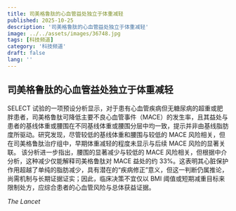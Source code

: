 ```yaml
---
title: 司美格鲁肽的心血管益处独立于体重减轻
published: 2025-10-25
description: '司美格鲁肽的心血管益处独立于体重减轻'
image: ../../assets/images/36748.jpg
tags: [科技频道]
category: '科技频道'
draft: false
lang: ''
---
```


## 司美格鲁肽的心血管益处独立于体重减轻

SELECT 试验的一项预设分析显示，对于患有心血管疾病但无糖尿病的超重或肥胖患者，司美格鲁肽可降低主要不良心血管事件（MACE）的发生率，且其益处与患者的基线体重或腰围在不同基线体重或腰围分层中均一致，提示并非由基线脂肪度所驱动。研究发现，尽管较低的基线体重和腰围与较低的 MACE 风险相关，但在司美格鲁肽治疗组中，早期体重减轻的程度未显示与后续 MACE 风险的显著关联。
该分析进一步指出，腰围的显著减少与较低的 MACE 风险相关，但根据中介分析，这种减少仅能解释司美格鲁肽对 MACE 益处的约 33%。这表明其心脏保护作用超越了单纯的脂肪减少，具有潜在的“疾病修正”意义，但这一判断仍属推论，尚需机制与长期证据证实；因此，临床决策不宜仅以 BMI 阈值或短期减重目标来限制处方，应综合患者的心血管风险与总体获益证据。

*The Lancet*
